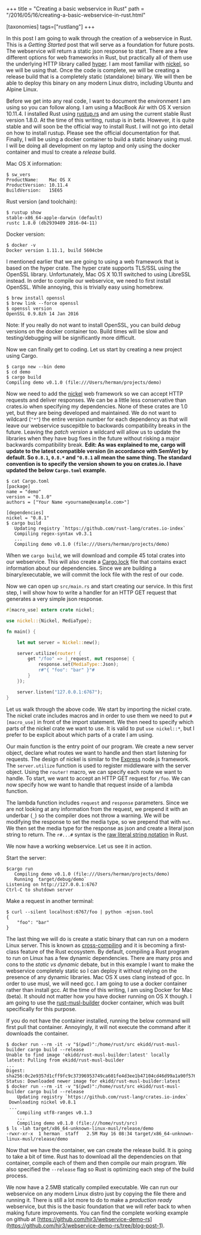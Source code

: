 +++
title = "Creating a basic webservice in Rust"
path = "/2016/05/16/creating-a-basic-webservice-in-rust.html"

[taxonomies]
tags=["rustlang"]
+++

In this post I am going to walk through the creation of a webservice in Rust. This is a _Getting Started_ post that will serve as a foundation for future posts. The webservice will return a static json response to start. There are a few different options for web frameworks in Rust, but practically all of them use the underlying HTTP library called [hyper](https://crates.io/crates/hyper). I am most familiar with [nickel](http://nickel.rs/), so we will be using that. Once the code is complete, we will be creating a release build that is a completely static (standalone) binary. We will then be able to deploy this binary on any modern Linux distro, including Ubuntu and Alpine Linux.

Before we get into any real code, I want to document the environment I am using so you can follow along. I am using a MacBook Air with OS X version 10.11.4. I installed Rust using [rustup.rs](https://www.rustup.rs/) and am using the current stable Rust version 1.8.0. At the time of this writing, rustup is in beta. However, it is quite stable and will soon be the official way to install Rust. I will not go into detail on how to install rustup. Please see the official documentation for that. Finally, I will be using a docker container to build a static binary using musl. I will be doing all development on my laptop and only using the docker container and musl to create a _release_ build.

Mac OS X information:

```
$ sw_vers
ProductName:	Mac OS X
ProductVersion:	10.11.4
BuildVersion:	15E65
```

Rust version (and toolchain):

```
$ rustup show
stable-x86_64-apple-darwin (default)
rustc 1.8.0 (db2939409 2016-04-11)
```

Docker version:

```
$ docker -v
Docker version 1.11.1, build 5604cbe
```

I mentioned earlier that we are going to using a web framework that is based on the hyper crate. The hyper crate supports TLS/SSL using the OpenSSL library. Unfortunately, Mac OS X 10.11 switched to using LibreSSL instead. In order to compile our webservice, we need to first install OpenSSL. While annoying, this is trivially easy using homebrew.

```
$ brew install openssl
$ brew link --force openssl
$ openssl version
OpenSSL 0.9.8zh 14 Jan 2016
```

Note: If you really do not want to install OpenSSL, you can build _debug_ versions on the docker container too. Build times will be slow and testing/debugging will be significantly more difficult.

Now we can finally get to coding. Let us start by creating a new project using Cargo.

```
$ cargo new --bin demo
$ cd demo
$ cargo build
Compiling demo v0.1.0 (file:///Users/herman/projects/demo)
```

Now we need to add the [nickel](https://crates.io/crates/nickel) web framework so we can accept HTTP requests and deliver responses. We can be a little less conservative than crates.io when specifying my dependencies. None of these crates are 1.0 yet, but they are being developed and maintained. We do not want to wildcard (`"*"`) the entire version number for each dependency as that will leave our webservice suscepitble to backwards compatibility breaks in the future. Leaving the _patch version_ a wildcard will allow us to update the libraries when they have bug fixes in the future without risking a major backwards compatibility break. **Edit: As was explained to me, cargo will update to the latest compatible version (in accordance with SemVer) by default. So `0.8.1`, `0.8.*` and `^0.8.1` all mean the same thing. The standard convention is to specify the version shown to you on crates.io. I have updated the below `Cargo.toml` example.**

```
$ cat Cargo.toml
[package]
name = "demo"
version = "0.1.0"
authors = ["Your Name <yourname@example.com>"]

[dependencies]
nickel = "0.8.1"
$ cargo build
   Updating registry `https://github.com/rust-lang/crates.io-index`
   Compiling regex-syntax v0.3.1
   ...
   Compiling demo v0.1.0 (file:///Users/herman/projects/demo)
```

When we `cargo build`, we will download and compile 45 total crates into our webservice. This will also create a [Cargo.lock](https://doc.rust-lang.org/book/getting-started.html#what-is-that-cargolock) file that contains exact information about our dependencies. Since we are building a binary/executable, we will commit the lock file with the rest of our code.

Now we can open up `src/main.rs` and start creating our service. In this first step, I will show how to write a handler for an HTTP GET request that generates a very simple json response.

```rust
#[macro_use] extern crate nickel;

use nickel::{Nickel, MediaType};

fn main() {

    let mut server = Nickel::new();

    server.utilize(router! {
        get "/foo" => |_request, mut response| {
            response.set(MediaType::Json);
            r#"{ "foo": "bar" }"#
        }
    });

    server.listen("127.0.0.1:6767");
}
```

Let us walk through the above code. We start by importing the nickel crate. The nickel crate includes macros and in order to use them we need to put `#[macro_use]` in front of the import statement. We then need to specify which parts of the nickel crate we want to use. It is valid to put `use nickel::*`, but I prefer to be explicit about which parts of a crate I am using.

Our main function is the entry point of our program. We create a new server object, declare what routes we want to handle and then start listening for requests. The design of nickel is similar to the [Express](http://expressjs.com/) node.js framework. The `server.utilize` function is used to register middleware with the server object. Using the `router!` macro, we can specify each route we want to handle. To start, we want to accept an HTTP GET request for `/foo`. We can now specify how we want to handle that request inside of a lambda function.

The lambda function includes `request` and `response` parameters. Since we are not looking at any information from the request, we prepend it with an underbar (`_`) so the compiler does not throw a warning. We will be modifying the response to set the media type, so we prepend that with `mut`. We then set the media type for the response as json and create a literal json string to return. The `r#...#` syntax is the [raw literal string notation](https://doc.rust-lang.org/reference.html#raw-string-literals) in Rust.

We now have a working webservice. Let us see it in action.

Start the server:

```
$cargo run
   Compiling demo v0.1.0 (file:///Users/herman/projects/demo)
   Running `target/debug/demo`
Listening on http://127.0.0.1:6767
Ctrl-C to shutdown server
```

Make a request in another terminal:

```
$ curl --silent localhost:6767/foo | python -mjson.tool
{
    "foo": "bar"
}
```

The last thing we will do is create a static binary that can run on a modern Linux server. This is known as [cross-compiling](http://blog.rust-lang.org/2016/05/13/rustup.html) and it is becoming a first-class feature of the Rust ecosystem. By default, compiling a Rust program to run on Linux has a few dynamic dependencies. There are many pros and cons to the _static vs dynamic_ debate, but in this example I want to make the webservice completely static so I can deploy it without relying on the presence of any dynamic libraries. Mac OS X uses clang instead of gcc. In order to use musl, we will need gcc. I am going to use a docker container rather than install gcc. At the time of this writing, I am using Docker for Mac (beta). It should not matter how you have docker running on OS X though. I am going to use the [rust-musl-builder](https://github.com/emk/rust-musl-builder) docker container, which was built specifically for this purpose.

If you do not have the container installed, running the below command will first pull that container. Annoyingly, it will not execute the command after it downloads the container.

```
$ docker run --rm -it -v "$(pwd)":/home/rust/src ekidd/rust-musl-builder cargo build --release
Unable to find image 'ekidd/rust-musl-builder:latest' locally
latest: Pulling from ekidd/rust-musl-builder
...
Digest: sha256:0c2e9357d1cff9fc9c37396953749ca601fe4d3ee1b47104cd46d99a1a90f576
Status: Downloaded newer image for ekidd/rust-musl-builder:latest
$ docker run --rm -it -v "$(pwd)":/home/rust/src ekidd/rust-musl-builder cargo build --release
    Updating registry `https://github.com/rust-lang/crates.io-index`
 Downloading nickel v0.8.1
 ...
    Compiling utf8-ranges v0.1.3
    ...
    Compiling demo v0.1.0 (file:///home/rust/src)
$ ls -lah target/x86_64-unknown-linux-musl/release/demo
-rwxr-xr-x  1 herman  staff   2.5M May 16 08:34 target/x86_64-unknown-linux-musl/release/demo
```

Now that we have the container, we can create the release build. It is going to take a bit of time. Rust has to download all the dependencies on that container, compile each of them and then compile our main program. We also specified the `--release` flag so Rust is optimizing each step of the build process.

We now have a 2.5MB statically compiled executable. We can run our webservice on any modern Linux distro just by copying the file there and running it. There is still a lot more to do to make a _production ready_ webservice, but this is the basic foundation that we will refer back to when making future improvements. You can find the complete working example on github at [https://github.com/hjr3/webservice-demo-rs](https://github.com/hjr3/webservice-demo-rs/tree/blog-post-1).

